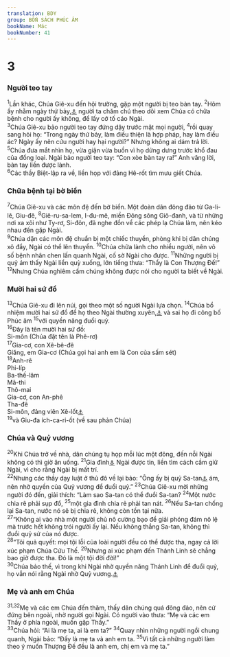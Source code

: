 ```yaml
---
translation: BDY
group: BỐN SÁCH PHÚC ÂM
bookName: Mác 
bookNumber: 41
---
```


<div class="title"><h1>3</h1><h3>Người teo tay</h3></div>
<span class="verse mac_3_1"><sup>1</sup>Lần khác, Chúa Giê-xu đến hội trường, gặp một người bị teo bàn tay. </span>
<span class="verse mac_3_2"><sup>2</sup>Hôm ấy nhằm ngày thứ bảy,<a href="#" data-toggle="tooltip" data-placement="bottom" title="Nt Sábbata">⚓</a> người ta chăm chú theo dõi xem Chúa có chữa bệnh cho người ấy không, để lấy cớ tố cáo Ngài.<br/></span>
<span class="verse mac_3_3"><sup>3</sup>Chúa Giê-xu bảo người teo tay đứng dậy trước mặt mọi người, </span>
<span class="verse mac_3_4"><sup>4</sup>rồi quay sang hỏi họ: “Trong ngày thứ bảy, làm điều thiện là hợp pháp, hay làm điều ác? Ngày ấy nên cứu người hay hại người?” Nhưng không ai dám trả lời. </span>
<span class="verse mac_3_5"><sup>5</sup>Chúa đưa mắt nhìn họ, vừa giận vừa buồn vì họ dửng dưng trước khổ đau của đồng loại. Ngài bảo người teo tay: “Con xòe bàn tay ra!” Anh vâng lời, bàn tay liền được lành.<br/></span>
<span class="verse mac_3_6"><sup>6</sup>Các thầy Biệt-lập ra về, liền họp với đảng Hê-rốt tìm mưu giết Chúa.<br/><div class="titl"><h3>Chữa bệnh tại bờ biển</h3></div>
<span class="verse mac_3_7"><sup>7</sup>Chúa Giê-xu và các môn đệ đến bờ biển. Một đoàn dân đông đảo từ Ga-li-lê, Giu-đê, </span>
<span class="verse mac_3_8"><sup>8</sup>Giê-ru-sa-lem, I-đu-mê, miền Đông sông Giô-đanh, và từ những nơi xa xôi như Ty-rơ, Si-đôn, đã nghe đồn về các phép lạ Chúa làm, nên kéo nhau đến gặp Ngài.<br/></span>
<span class="verse mac_3_9"><sup>9</sup>Chúa dặn các môn đệ chuẩn bị một chiếc thuyền, phòng khi bị dân chúng xô đẩy, Ngài có thể lên thuyền. </span>
<span class="verse mac_3_10"><sup>10</sup>Chúa chữa lành cho nhiều người, nên vô số bệnh nhân chen lấn quanh Ngài, cố sờ Ngài cho được. </span>
<span class="verse mac_3_11"><sup>11</sup>Những người bị quỷ ám thấy Ngài liền quỳ xuống, lớn tiếng thưa: “Thầy là Con Thượng Đế!” </span>
<span class="verse mac_3_12"><sup>12</sup>Nhưng Chúa nghiêm cấm chúng không được nói cho người ta biết về Ngài.</span>
<div class="title"><h3>Mười hai sứ đồ</h3></div>
<span class="verse mac_3_13"><sup>13</sup>Chúa Giê-xu đi lên núi, gọi theo một số người Ngài lựa chọn. </span>
<span class="verse mac_3_14"><sup>14</sup>Chúa bổ nhiệm mười hai sứ đồ để họ theo Ngài thường xuyên,<a href="#" data-toggle="tooltip" data-placement="bottom" title="Ctd ở với Ngài">⚓</a> và sai họ đi công bố Phúc âm </span>
<span class="verse mac_3_15"><sup>15</sup>với quyền năng đuổi quỷ. <br/></span>
<span class="verse mac_3_16"><sup>16</sup>Đây là tên mười hai sứ đồ:<br/>Si-môn (Chúa đặt tên là Phê-rơ)<br/> </span>
<span class="verse mac_3_17"><sup>17</sup>Gia-cơ, con Xê-bê-đê<br/>Giăng, em Gia-cơ (Chúa gọi hai anh em là Con của sấm sét) <br/></span>
<span class="verse mac_3_18"><sup>18</sup>Anh-rê<br/>Phi-líp<br/> Ba-thế-lâm<br/>Mã-thi<br/>Thô-mai<br/>Gia-cơ, con An-phê<br/>Tha-đê<br/>Si-môn, đảng viên Xê-lốt<a href="#" data-toggle="tooltip" data-placement="bottom" title="Xin xem chú thích Mã-thi 10:4">⚓</a><br/></span>
<span class="verse mac_3_19"><sup>19</sup>và Giu-đa ích-ca-ri-ốt (về sau phản Chúa)</span>
<div class="title"><h3>Chúa và Quỷ vương</h3></div>
<span class="verse mac_3_20"><sup>20</sup>Khi Chúa trở về nhà, dân chúng tụ họp mỗi lúc một đông, đến nỗi Ngài không có thì giờ ăn uống. </span>
<span class="verse mac_3_21"><sup>21</sup>Gia đình<a href="#" data-toggle="tooltip" data-placement="bottom" title="Ctd bạn hữu">⚓</a> Ngài được tin, liền tìm cách cầm giữ Ngài, vì cho rằng Ngài bị mất trí.<br/></span>
<span class="verse mac_3_22"><sup>22</sup>Nhưng các thầy dạy luật ở thủ đô về lại bảo: “Ông ấy bị quỷ Sa-tan<a href="#" data-toggle="tooltip" data-placement="bottom" title="Nt Beelzeboúl">⚓</a> ám, nên nhờ quyền của Quỷ vương để đuổi quỷ.” </span>
<span class="verse mac_3_23"><sup>23</sup>Chúa Giê-xu mời những người đó đến, giải thích: “Làm sao Sa-tan có thể đuổi Sa-tan? </span>
<span class="verse mac_3_24"><sup>24</sup>Một nước chia rẽ phải sụp đổ, </span>
<span class="verse mac_3_25"><sup>25</sup>một gia đình chia rẻ phải tan nát. </span>
<span class="verse mac_3_26"><sup>26</sup>Nếu Sa-tan chống lại Sa-tan, nước nó sẽ bị chia rẻ, không còn tồn tại nữa.<br/></span>
<span class="verse mac_3_27"><sup>27</sup>“Không ai vào nhà một người chủ nô cường bạo để giải phóng đám nô lệ mà trước hết không trói người ấy lại. Nếu không thắng Sa-tan, không thì đuổi quỷ sứ của nó được.<br/></span>
<span class="verse mac_3_28"><sup>28</sup>“Tôi quả quyết: mọi tội lỗi của loài người đều có thể được tha, ngay cả lời xúc phạm Chúa Cứu Thế. </span>
<span class="verse mac_3_29"><sup>29</sup>Nhưng ai xúc phạm đến Thánh Linh sẽ chẳng bao giờ được tha. Đó là một tội đời đời!”<br/></span>
<span class="verse mac_3_30"><sup>30</sup>Chúa bảo thế, vì trong khi Ngài nhờ quyền năng Thánh Linh để đuổi quỷ, họ vẫn nói rằng Ngài nhờ Quỷ vương.<a href="#" data-toggle="tooltip" data-placement="bottom" title="Nt vì họ nói Ngài bị quỷ ám">⚓</a></span>
<div class="title"><h3>Mẹ và anh em Chúa</h3></div>
<span class="verse mac_3_31 mac_3_32"><sup>31,32</sup>Mẹ và các em Chúa đến thăm, thấy dân chúng quá đông đảo, nên cứ đứng bên ngoài, nhờ người gọi Ngài. Có người vào thưa: “Mẹ và các em Thầy ở phía ngoài, muốn gặp Thầy.”<br/></span>
<span class="verse mac_3_33"><sup>33</sup>Chúa hỏi: “Ai là mẹ ta, ai là em ta?” </span>
<span class="verse mac_3_34"><sup>34</sup>Quay nhìn những người ngồi chung quanh, Ngài bảo: “Đấy là mẹ ta và anh em ta. </span>
<span class="verse mac_3_35"><sup>35</sup>Vì tất cả những người làm theo ý muốn Thượng Đế đều là anh em, chị em và mẹ ta.”</span>
</span>